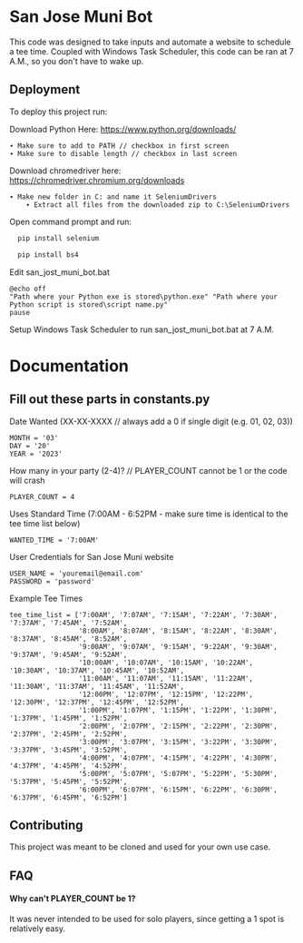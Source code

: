 
# San Jose Muni Bot

This code was designed to take inputs and automate a website to schedule a tee time. Coupled with Windows Task Scheduler, this code can be ran at 7 A.M., so you don't have to wake up.

## Deployment

To deploy this project run:

Download Python Here:
https://www.python.org/downloads/

    ∙ Make sure to add to PATH // checkbox in first screen
    ∙ Make sure to disable length // checkbox in last screen

Download chromedriver here:
https://chromedriver.chromium.org/downloads

    ∙ Make new folder in C: and name it SeleniumDrivers
        ∙ Extract all files from the downloaded zip to C:\SeleniumDrivers
        
Open command prompt and run:
```bash
  pip install selenium
```
```bash
  pip install bs4
```
Edit san_jost_muni_bot.bat

    @echo off
    "Path where your Python exe is stored\python.exe" "Path where your Python script is stored\script name.py"
    pause

Setup Windows Task Scheduler to run san_jost_muni_bot.bat at 7 A.M.

# Documentation

## Fill out these parts in constants.py

Date Wanted (XX-XX-XXXX // always add a 0 if single digit (e.g. 01, 02, 03))

    MONTH = '03'
    DAY = '20'
    YEAR = '2023'

How many in your party (2-4)? 
// PLAYER_COUNT cannot be 1 or the code will crash

    PLAYER_COUNT = 4

Uses Standard Time (7:00AM - 6:52PM - make sure time is identical to the tee time list below)

    WANTED_TIME = '7:00AM'

User Credentials for San Jose Muni website

    USER_NAME = 'youremail@email.com'
    PASSWORD = 'password'

Example Tee Times

    tee_time_list = ['7:00AM', '7:07AM', '7:15AM', '7:22AM', '7:30AM', '7:37AM', '7:45AM', '7:52AM',
                     '8:00AM', '8:07AM', '8:15AM', '8:22AM', '8:30AM', '8:37AM', '8:45AM', '8:52AM',
                     '9:00AM', '9:07AM', '9:15AM', '9:22AM', '9:30AM', '9:37AM', '9:45AM', '9:52AM',
                     '10:00AM', '10:07AM', '10:15AM', '10:22AM', '10:30AM', '10:37AM', '10:45AM', '10:52AM',
                     '11:00AM', '11:07AM', '11:15AM', '11:22AM', '11:30AM', '11:37AM', '11:45AM', '11:52AM',
                     '12:00PM', '12:07PM', '12:15PM', '12:22PM', '12:30PM', '12:37PM', '12:45PM', '12:52PM',
                     '1:00PM', '1:07PM', '1:15PM', '1:22PM', '1:30PM', '1:37PM', '1:45PM', '1:52PM',
                     '2:00PM', '2:07PM', '2:15PM', '2:22PM', '2:30PM', '2:37PM', '2:45PM', '2:52PM',
                     '3:00PM', '3:07PM', '3:15PM', '3:22PM', '3:30PM', '3:37PM', '3:45PM', '3:52PM',
                     '4:00PM', '4:07PM', '4:15PM', '4:22PM', '4:30PM', '4:37PM', '4:45PM', '4:52PM',
                     '5:00PM', '5:07PM', '5:07PM', '5:22PM', '5:30PM', '5:37PM', '5:45PM', '5:52PM',
                     '6:00PM', '6:07PM', '6:15PM', '6:22PM', '6:30PM', '6:37PM', '6:45PM', '6:52PM']

## Contributing

This project was meant to be cloned and used for your own use case.



## FAQ

#### Why can't PLAYER_COUNT be 1?

It was never intended to be used for solo players, since getting a 1 spot is relatively easy.


